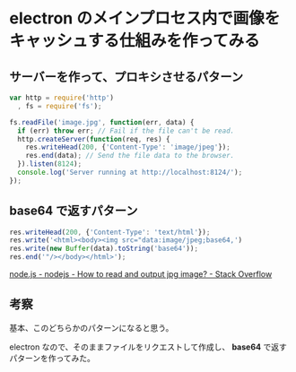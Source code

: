 # electron のメインプロセス内で画像をキャッシュする仕組みを作ってみる

## サーバーを作って、プロキシさせるパターン

```javascript
var http = require('http')
  , fs = require('fs');

fs.readFile('image.jpg', function(err, data) {
  if (err) throw err; // Fail if the file can't be read.
  http.createServer(function(req, res) {
    res.writeHead(200, {'Content-Type': 'image/jpeg'});
    res.end(data); // Send the file data to the browser.
  }).listen(8124);
  console.log('Server running at http://localhost:8124/');
});
```

## base64 で返すパターン

```javascript
res.writeHead(200, {'Content-Type': 'text/html'});
res.write('<html><body><img src="data:image/jpeg;base64,')
res.write(new Buffer(data).toString('base64'));
res.end('"/></body></html>');
```

[node.js - nodejs - How to read and output jpg image? - Stack Overflow](http://stackoverflow.com/questions/9540978/nodejs-how-to-read-and-output-jpg-image)

## 考察

基本、このどちらかのパターンになると思う。

electron なので、そのままファイルをリクエストして作成し、 **base64** で返すパターンを作ってみた。
